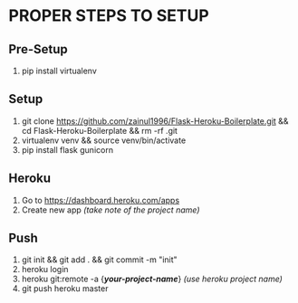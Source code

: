 # PROPER STEPS TO SETUP

## Pre-Setup
1. pip install virtualenv

## Setup
1. git clone https://github.com/zainul1996/Flask-Heroku-Boilerplate.git && cd Flask-Heroku-Boilerplate && rm -rf .git
2. virtualenv venv && source venv/bin/activate
3. pip install flask gunicorn

## Heroku
1. Go to https://dashboard.heroku.com/apps
2. Create new app _(take note of the project name)_

## Push
1. git init && git add . && git commit -m "init"
4. heroku login
5. heroku git:remote -a {***your-project-name***} _(use heroku project name)_
6. git push heroku master
